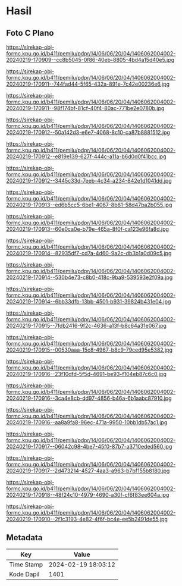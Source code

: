 # Hasil

## Foto C Plano

https://sirekap-obj-formc.kpu.go.id/b411/pemilu/pdpr/14/06/06/20/04/1406062004002-20240219-170909--cc8b5045-0f86-40eb-8805-4bd4a15d40e5.jpg

https://sirekap-obj-formc.kpu.go.id/b411/pemilu/pdpr/14/06/06/20/04/1406062004002-20240219-170911--744fad44-5f65-432a-891e-7c42e00236e6.jpg

https://sirekap-obj-formc.kpu.go.id/b411/pemilu/pdpr/14/06/06/20/04/1406062004002-20240219-170911--98f174bf-81cf-40f4-80ac-771be2e0780b.jpg

https://sirekap-obj-formc.kpu.go.id/b411/pemilu/pdpr/14/06/06/20/04/1406062004002-20240219-170912--50a142d3-e6e7-4068-8c10-ca87b8881512.jpg

https://sirekap-obj-formc.kpu.go.id/b411/pemilu/pdpr/14/06/06/20/04/1406062004002-20240219-170912--e819e139-627f-444c-a11a-b6d0d0f41bcc.jpg

https://sirekap-obj-formc.kpu.go.id/b411/pemilu/pdpr/14/06/06/20/04/1406062004002-20240219-170912--3445c33d-7eeb-4c34-a234-842e1d1041dd.jpg

https://sirekap-obj-formc.kpu.go.id/b411/pemilu/pdpr/14/06/06/20/04/1406062004002-20240219-170913--ed6b5cc5-6be1-4067-8b61-58d47ba2b055.jpg

https://sirekap-obj-formc.kpu.go.id/b411/pemilu/pdpr/14/06/06/20/04/1406062004002-20240219-170913--60e0ca0e-b79e-465a-8f0f-ca123e96fa8d.jpg

https://sirekap-obj-formc.kpu.go.id/b411/pemilu/pdpr/14/06/06/20/04/1406062004002-20240219-170914--82935df7-cd7a-4d60-9a2c-db3b1a0d09c5.jpg

https://sirekap-obj-formc.kpu.go.id/b411/pemilu/pdpr/14/06/06/20/04/1406062004002-20240219-170914--530b4e73-c8b0-418c-9ba9-539593e2f09a.jpg

https://sirekap-obj-formc.kpu.go.id/b411/pemilu/pdpr/14/06/06/20/04/1406062004002-20240219-170914--6bb33dfb-13bb-4501-b931-39824b431e04.jpg

https://sirekap-obj-formc.kpu.go.id/b411/pemilu/pdpr/14/06/06/20/04/1406062004002-20240219-170915--7fdb2416-9f2c-4636-a13f-b8c64a31e067.jpg

https://sirekap-obj-formc.kpu.go.id/b411/pemilu/pdpr/14/06/06/20/04/1406062004002-20240219-170915--00530aaa-15c8-4967-b8c9-79ced95e5382.jpg

https://sirekap-obj-formc.kpu.go.id/b411/pemilu/pdpr/14/06/06/20/04/1406062004002-20240219-170916--23f10dfd-5f5d-4691-be93-f104eb87c6c0.jpg

https://sirekap-obj-formc.kpu.go.id/b411/pemilu/pdpr/14/06/06/20/04/1406062004002-20240219-170916--3ca4e8cb-dd97-4856-b46a-6b1aabc87910.jpg

https://sirekap-obj-formc.kpu.go.id/b411/pemilu/pdpr/14/06/06/20/04/1406062004002-20240219-170916--aa8a9fa8-96ec-471a-9950-10bb1db57ac1.jpg

https://sirekap-obj-formc.kpu.go.id/b411/pemilu/pdpr/14/06/06/20/04/1406062004002-20240219-170917--06042c98-4be7-45f0-87b7-a3710eded560.jpg

https://sirekap-obj-formc.kpu.go.id/b411/pemilu/pdpr/14/06/06/20/04/1406062004002-20240219-170917--2d473214-4527-4aa3-a963-b7bf155b8180.jpg

https://sirekap-obj-formc.kpu.go.id/b411/pemilu/pdpr/14/06/06/20/04/1406062004002-20240219-170918--48f24c10-4979-4690-a30f-cf6f83ee604a.jpg

https://sirekap-obj-formc.kpu.go.id/b411/pemilu/pdpr/14/06/06/20/04/1406062004002-20240219-170910--2f1c3193-4e82-4f6f-bc4e-ee5b2491de55.jpg


## Metadata

| Key        | Value               |
| ---------- | ------------------- |
| Time Stamp | 2024-02-19 18:03:12 |
| Kode Dapil | 1401                |



